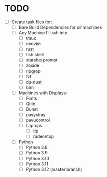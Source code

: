 # TODO

- [ ] Create task files for:
  - [ ] Bare Build Dependencies for *all* machines
  - [ ] Any Machine I'll ssh into
    - [ ] tmux
    - [ ] neovim
    - [ ] rust
    - [ ] fish shell
    - [ ] starship prompt
    - [ ] zoxide
    - [ ] ripgrep
    - [ ] fzf
    - [ ] du-dust
    - [ ] btm
  - [ ] Machines with Displays:
    - [ ] Fonts
    - [ ] Qtile
    - [ ] Dunst
    - [ ] pasystray
    - [ ] pavucontrol
    - [ ] Laptops
      - [ ] tlp
      - [ ] radeontop 
  - [ ] Python
    - [ ] Python 3.8
    - [ ] Python 3.9
    - [ ] Python 3.10
    - [ ] Python 3.11
    - [ ] Python 3.12 (master branch)
